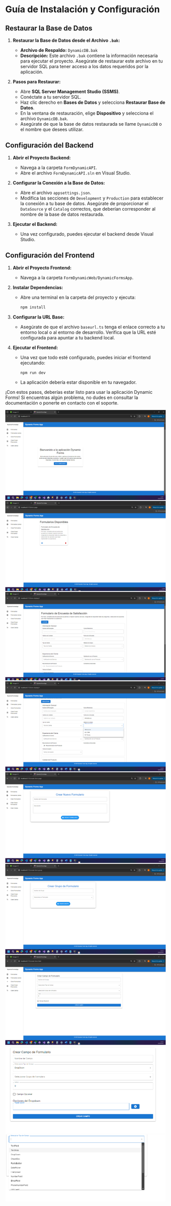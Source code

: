 # Guía de Instalación y Configuración

## Restaurar la Base de Datos

1. **Restaurar la Base de Datos desde el Archivo `.bak`:**
   - **Archivo de Respaldo:** `DynamicDB.bak`
   - **Descripción:** Este archivo `.bak` contiene la información necesaria para ejecutar el proyecto. Asegúrate de restaurar este archivo en tu servidor SQL para tener acceso a los datos requeridos por la aplicación.

2. **Pasos para Restaurar:**
   - Abre **SQL Server Management Studio (SSMS)**.
   - Conéctate a tu servidor SQL.
   - Haz clic derecho en **Bases de Datos** y selecciona **Restaurar Base de Datos**.
   - En la ventana de restauración, elige **Dispositivo** y selecciona el archivo `DynamicDB.bak`.
   - Asegúrate de que la base de datos restaurada se llame `DynamicDB` o el nombre que desees utilizar.

## Configuración del Backend

1. **Abrir el Proyecto Backend:**
   - Navega a la carpeta `FormDynamicAPI`.
   - Abre el archivo `FormDynamicAPI.sln` en Visual Studio.

2. **Configurar la Conexión a la Base de Datos:**
   - Abre el archivo `appsettings.json`.
   - Modifica las secciones de `Development` y `Production` para establecer la conexión a tu base de datos. Asegúrate de proporcionar el `DataSource` y el `Catalog` correctos, que deberían corresponder al nombre de la base de datos restaurada.

3. **Ejecutar el Backend:**
   - Una vez configurado, puedes ejecutar el backend desde Visual Studio.

## Configuración del Frontend

1. **Abrir el Proyecto Frontend:**
   - Navega a la carpeta `FormDynamicWeb/DynamicFormsApp`.

2. **Instalar Dependencias:**
   - Abre una terminal en la carpeta del proyecto y ejecuta:
     ```bash
     npm install
     ```

3. **Configurar la URL Base:**
   - Asegúrate de que el archivo `baseurl.ts` tenga el enlace correcto a tu entorno local o al entorno de desarrollo. Verifica que la URL esté configurada para apuntar a tu backend local.

4. **Ejecutar el Frontend:**
   - Una vez que todo esté configurado, puedes iniciar el frontend ejecutando:
     ```bash
     npm run dev
     ```

   - La aplicación debería estar disponible en tu navegador.

¡Con estos pasos, deberías estar listo para usar la aplicación Dynamic Forms! Si encuentras algún problema, no dudes en consultar la documentación o ponerte en contacto con el soporte.

![Descripción de la imagen](images/PantallaInicio.png)
![Descripción de la imagen](images/PantallaFormulariosDisponibles.png)
![Descripción de la imagen](images/VerFormularioDinamicoCreado.png)
![Descripción de la imagen](images/VerFormularioDinamicoCreado2.png)
![Descripción de la imagen](images/CrearNuevoFormulario.png)
![Descripción de la imagen](images/CrearGrupoFormulario.png)
![Descripción de la imagen](images/CrearCampo.png)
![Descripción de la imagen](images/CrearCampoConOpciones.png)
![Descripción de la imagen](images/OpcionesTipoCampoParaCrear.png)